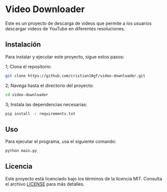 # Video Downloader

Este es un proyecto de descarga de videos que permite a los usuarios descargar videos de YouTube en diferentes resoluciones.

## Instalación

Para instalar y ejecutar este proyecto, sigue estos pasos:

1; Clona el repositorio:

```bash
git clone https://github.com/cristian10gf/video-downloader.git
```

2; Navega hasta el directorio del proyecto:

```bash
cd video-downloader
```

3; Instala las dependencias necesarias:

```bash
pip install -r requirements.txt
```

## Uso

Para ejecutar el programa, usa el siguiente comando:

```bash
python main.py
```

## Licencia

Este proyecto está licenciado bajo los términos de la licencia MIT. Consulta el archivo [LICENSE](LICENSE) para más detalles.
